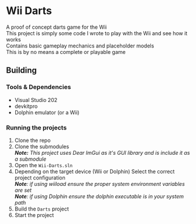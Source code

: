 # Wii Darts
A proof of concept darts game for the Wii  
This project is simply some code I wrote to play with the Wii and see how it works  
Contains basic gameplay mechanics and placeholder models  
This is by no means a complete or playable game 

## Building
### Tools & Dependencies  
 - Visual Studio 202
 - devkitpro
 - Dolphin emulator (or a Wii)

### Running the projects
1. Clone the repo
2. Clone the submodules  
***Note:** This project uses Dear ImGui as it's GUI library and is include it as a submodule*
2. Open the `Wii-Darts.sln`
3. Depending on the target device (Wii or Dolphin) Select the correct project configuration  
***Note**: if using wiiload ensure the proper system environment variables are set*  
***Note**: if using Dolphin ensure the dolphin executable is in your system path*
4. Build the `Darts` project
5. Start the project